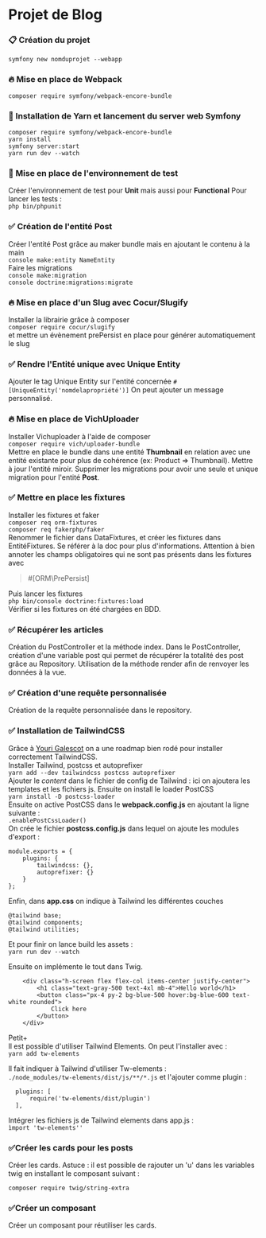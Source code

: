 # Projet de Blog 

### 📋 Création du projet
```symfony new nomduprojet --webapp```

### 🔥 Mise en place de Webpack
```composer require symfony/webpack-encore-bundle```

### 🔽 Installation de Yarn et lancement du server web Symfony 
```
composer require symfony/webpack-encore-bundle
yarn install
symfony server:start
yarn run dev --watch
```

### 📝 Mise en place de l'environnement de test
Créer l'environnement de test pour **Unit** mais aussi pour **Functional**
Pour lancer les tests : <br>
```php bin/phpunit```

### ✅ Création de l'entité Post
Créer l'entité Post grâce au maker bundle mais en ajoutant le contenu à la main <br>
```console make:entity NameEntity``` <br>
Faire les migrations <br>
```console make:migration``` <br>
```console doctrine:migrations:migrate```

### 🔥 Mise en place d'un Slug avec Cocur/Slugify
Installer la librairie grâce à composer <br>
```composer require cocur/slugify``` <br>
et mettre un évènement prePersist en place pour générer automatiquement le slug

### ✅ Rendre l'Entité unique avec Unique Entity
Ajouter le tag Unique Entity sur l'entité concernée
```#[UniqueEntity('nomdelapropriété')]```
On peut ajouter un message personnalisé.

### 🔥 Mise en place de VichUploader
Installer Vichuploader à l'aide de composer <br>
```composer require vich/uploader-bundle``` <br>
Mettre en place le bundle dans une entité **Thumbnail** en relation avec une entité existante pour plus de cohérence (ex: Product => Thumbnail).
Mettre à jour l'entité miroir. Supprimer les migrations pour avoir une seule et unique migration pour l'entité **Post**.

### ✅ Mettre en place les fixtures
Installer les fixtures et faker <br>
```composer req orm-fixtures``` <br>
```composer req fakerphp/faker``` <br>
Renommer le fichier dans DataFixtures, et créer les fixtures dans EntitéFixtures. Se référer à la doc pour plus d'informations.
Attention à bien annoter les champs obligatoires qui ne sont pas présents dans les fixtures avec
> #[ORM\PrePersist] <br>

Puis lancer les fixtures <br>
```php bin/console doctrine:fixtures:load``` <br>
Vérifier si les fixtures on été chargées en BDD.

### ✅ Récupérer les articles
Création du PostController et la méthode index. Dans le PostController, création d'une variable post qui permet de récupérer
la totalité des post grâce au Repository. Utilisation de la méthode render afin de renvoyer les données à la vue.

### ✅ Création d'une requête personnalisée
Création de la requête personnalisée dans le repository.

### ✅ Installation de TailwindCSS
Grâce à [Youri Galescot](https://www.yourigalescot.com/fr/blog/comment-integrer-tailwindcss-v3-a-un-projet-symfony-avec-webpack-encore)
on a une roadmap bien rodé pour installer correctement TailwindCSS. <br>
Installer Tailwind, postcss et autoprefixer <br>
```yarn add --dev tailwindcss postcss autoprefixer``` <br>
Ajouter le *content* dans le fichier de config de Tailwind : ici on ajoutera les templates et les fichiers js.
Ensuite on install le loader PostCSS <br>
```yarn install -D postcss-loader``` <br>
Ensuite on active PostCSS dans le **webpack.config.js** en ajoutant la ligne suivante : <br>
```.enablePostCssLoader()``` <br>
On crée le fichier **postcss.config.js** dans lequel on ajoute les modules d'export :
```
module.exports = {
    plugins: {
        tailwindcss: {},
        autoprefixer: {}
    }
};
```
Enfin, dans **app.css** on indique à Tailwind les différentes couches 
```
@tailwind base;
@tailwind components;
@tailwind utilities;
```
Et pour finir on lance build les assets : <br>
```yarn run dev --watch```

Ensuite on implémente le tout dans Twig.
```
    <div class="h-screen flex flex-col items-center justify-center">
        <h1 class="text-gray-500 text-4xl mb-4">Hello world</h1>
        <button class="px-4 py-2 bg-blue-500 hover:bg-blue-600 text-white rounded">
            Click here
        </button>
    </div>
```
Petit+ <br>
Il est possible d'utiliser Tailwind Elements. On peut l'installer avec : <br>
```yarn add tw-elements```

Il fait indiquer à Tailwind d'utiliser Tw-elements : <br>
```./node_modules/tw-elements/dist/js/**/*.js```
et l'ajouter comme plugin :
```
  plugins: [
      require('tw-elements/dist/plugin')
  ],
```
Intégrer les fichiers js de Tailwind elements dans app.js : <br>
``ìmport 'tw-elements''``

### ✅Créer les cards pour les posts
Créer les cards.
Astuce : il est possible de rajouter un 'u' dans les variables twig en installant le composant suivant : <br>
```
composer require twig/string-extra
```

### ✅Créer un composant
Créer un composant pour réutiliser les cards.

